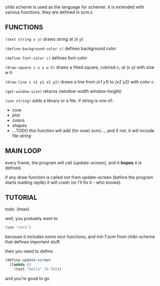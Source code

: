 chibi scheme is used as the language for schemer.
it is extended with various functions. they are defined in scm.c

FUNCTIONS
---------

`(text string x y)` draws *string* at *(x y)*

`(define-background-color c)` defines background color

`(define-font-color c)` defines font color

`(draw-square c x y w h)` draws a filled square, colored *c*, at *(x y)* with size
*w* *h*

`(draw-line c x1 y1 x2 y2)` draws a line from *(x1 y1)* to *(x2 y2)* with color *c*

`(get-window-size)` returns *(window-width window-height)*

`(use string)` adds a library or a file. if string is one of:
- core
- plot
- colors
- shapes
- ...TODO
this function will add (for now) scm/..., and if not, it will include file
*string*

MAIN LOOP
---------

every frame, the program will call *(update-screen)*, and it **hopes** it is
defined.

if any draw function is called not from update-screen (before the program
starts loading raylib) it will crash (or i'll fix it - who knows).


TUTORIAL
--------

todo. (lmao)

well, you probably want to
```scheme
(use "core")
```
because it includes some *nice* functions, and init-7.scm from chibi-scheme
that defines important stuff.

then you need to define
```scheme
(define update-screen
  (lambda ()
    (text "hello" 50 50)))
```
and you're good to go

